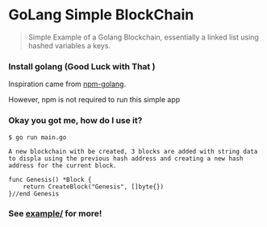 # GoLang Simple BlockChain
> Simple Example of a Golang Blockchain, essentially a linked list using hashed variables a keys. 

### Install golang (Good Luck with That )



Inspiration came from [npm-golang](https://github.com/chemdrew/npm-golang).

However, npm is not required to run this simple app

### Okay you got me, how do I use it?

```
$ go run main.go
```

```
A new blockchain with be created, 3 blocks are added with string data to displa using the previous hash address and creating a new hash address for the current block. 

func Genesis() *Block {
	return CreateBlock("Genesis", []byte{})
}//end Genesis
```

### See [example/](README.md) for more!

